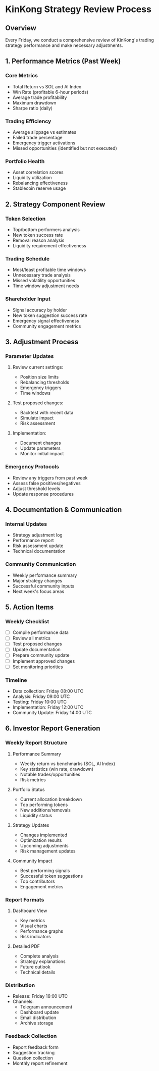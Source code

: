 # KinKong Strategy Review Process

## Overview
Every Friday, we conduct a comprehensive review of KinKong's trading strategy performance and make necessary adjustments.

## 1. Performance Metrics (Past Week)

### Core Metrics
- Total Return vs SOL and AI Index
- Win Rate (profitable 6-hour periods)
- Average trade profitability
- Maximum drawdown
- Sharpe ratio (daily)

### Trading Efficiency
- Average slippage vs estimates
- Failed trade percentage
- Emergency trigger activations
- Missed opportunities (identified but not executed)

### Portfolio Health
- Asset correlation scores
- Liquidity utilization
- Rebalancing effectiveness
- Stablecoin reserve usage

## 2. Strategy Component Review

### Token Selection
- Top/bottom performers analysis
- New token success rate
- Removal reason analysis
- Liquidity requirement effectiveness

### Trading Schedule
- Most/least profitable time windows
- Unnecessary trade analysis
- Missed volatility opportunities
- Time window adjustment needs

### Shareholder Input
- Signal accuracy by holder
- New token suggestion success rate
- Emergency signal effectiveness
- Community engagement metrics

## 3. Adjustment Process

### Parameter Updates
1. Review current settings:
   - Position size limits
   - Rebalancing thresholds
   - Emergency triggers
   - Time windows

2. Test proposed changes:
   - Backtest with recent data
   - Simulate impact
   - Risk assessment

3. Implementation:
   - Document changes
   - Update parameters
   - Monitor initial impact

### Emergency Protocols
- Review any triggers from past week
- Assess false positives/negatives
- Adjust threshold levels
- Update response procedures

## 4. Documentation & Communication

### Internal Updates
- Strategy adjustment log
- Performance report
- Risk assessment update
- Technical documentation

### Community Communication
- Weekly performance summary
- Major strategy changes
- Successful community inputs
- Next week's focus areas

## 5. Action Items

### Weekly Checklist
- [ ] Compile performance data
- [ ] Review all metrics
- [ ] Test proposed changes
- [ ] Update documentation
- [ ] Prepare community update
- [ ] Implement approved changes
- [ ] Set monitoring priorities

### Timeline
- Data collection: Friday 08:00 UTC
- Analysis: Friday 09:00 UTC
- Testing: Friday 10:00 UTC
- Implementation: Friday 12:00 UTC
- Community Update: Friday 14:00 UTC

## 6. Investor Report Generation

### Weekly Report Structure
1. Performance Summary
   - Weekly return vs benchmarks (SOL, AI Index)
   - Key statistics (win rate, drawdown)
   - Notable trades/opportunities
   - Risk metrics

2. Portfolio Status
   - Current allocation breakdown
   - Top performing tokens
   - New additions/removals
   - Liquidity status

3. Strategy Updates
   - Changes implemented
   - Optimization results
   - Upcoming adjustments
   - Risk management updates

4. Community Impact
   - Best performing signals
   - Successful token suggestions
   - Top contributors
   - Engagement metrics

### Report Formats
1. Dashboard View
   - Key metrics
   - Visual charts
   - Performance graphs
   - Risk indicators

2. Detailed PDF
   - Complete analysis
   - Strategy explanations
   - Future outlook
   - Technical details

### Distribution
- Release: Friday 16:00 UTC
- Channels:
  - Telegram announcement
  - Dashboard update
  - Email distribution
  - Archive storage

### Feedback Collection
- Report feedback form
- Suggestion tracking
- Question collection
- Monthly report refinement
